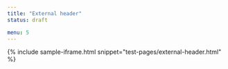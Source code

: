 ```yaml
---
title: "External header"
status: draft

menu: 5
---
```


{% include sample-iframe.html snippet="test-pages/external-header.html" %}